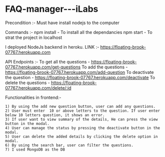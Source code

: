 # FAQ-manager---iLabs

Precondition :-
	Must have install nodejs to the computer

Commands :-
	npm install - To install all the dependancies
	npm start   - To strat the project in localhost
	

I deployed NodeJs backend in heroku. 
	LINK :- https://floating-brook-07767.herokuapp.com

API Endpoints :-
	To get all the questions   - https://floating-brook-07767.herokuapp.com/get-questions
	To add the questions       - https://floating-brook-07767.herokuapp.com/add-question
	To deactivate the question - https://floating-brook-07767.herokuapp.com/deactivate
	To delete the questions    - https://floating-brook-07767.herokuapp.com/delete/:id

Functionalities in frontend:-

	1) By using the add new question button, user can add any questions.
	2) User must enter  10 or above letters to the question. If user enter below 10 letters question, it shows an error.
	3) If user want to view summary of the details, He can press the view button in the modal.
	4) User can manage the status by pressing the deactivate button in the modal.
	5) User can delete the added details by clicking the delete option in modal.
	6) By using the search bar, user can filter the questions.
	7) I used MongoDB as the DB
	
